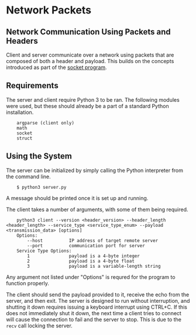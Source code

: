 # Network Packets
## Network Communication Using Packets and Headers
Client and server communicate over a network using packets that are composed of both a header and
payload. This builds on the concepts introduced as part of the
[socket program](<../Project 01 - Socket Programming/>).

## Requirements
The server and client require Python 3 to be ran. The following modules were used, but these
should already be a part of a standard Python installation.
```
    argparse (client only)
    math
    socket
    struct
```

## Using the System
The server can be initialized by simply calling the Python interpreter from the command line.
```
    $ python3 server.py
```
A message should be printed once it is set up and running.

The client takes a number of arguments, with some of them being required.
```
    python3 client --version <header_version> --header_length <header_length> --service_type <service_type_enum> --payload <transmission_data> [options]
    Options:
        --host          IP address of target remote server
        --port          communication port for server
    Service Type Options:
        1               payload is a 4-byte integer
        2               payload is a 4-byte float
        3               payload is a variable-length string
```
Any argument not listed under "Options" is requred for the program to function properly.

The client should send the payload provided to it, receive the echo from the server, and then exit.
The server is designed to run without interruption, and shutting it down requires issuing a keyboard
interrupt using CTRL+C. If this does not immediately shut it down, the next time a client tries to
connect will cause the connection to fail and the server to stop. This is due to the `recv` call
locking the server.
